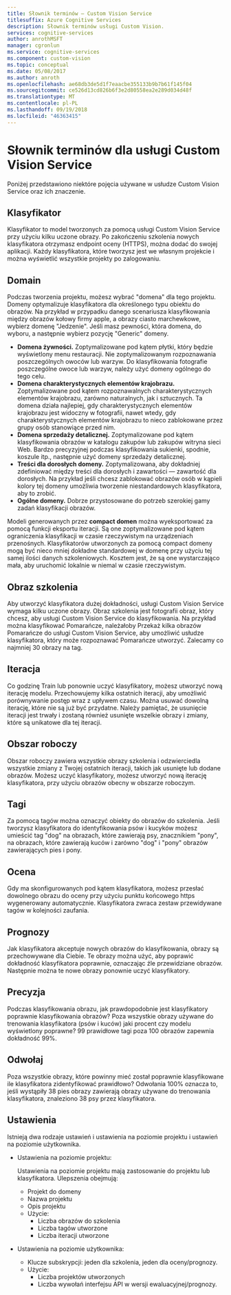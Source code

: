 ```yaml
---
title: Słownik terminów — Custom Vision Service
titlesuffix: Azure Cognitive Services
description: Słownik terminów usługi Custom Vision.
services: cognitive-services
author: anrothMSFT
manager: cgronlun
ms.service: cognitive-services
ms.component: custom-vision
ms.topic: conceptual
ms.date: 05/08/2017
ms.author: anroth
ms.openlocfilehash: ae68db3de5d1f7eaacbe355133b9b7b61f145f04
ms.sourcegitcommit: ce526d13cd826b6f3e2d80558ea2e289d034d48f
ms.translationtype: MT
ms.contentlocale: pl-PL
ms.lasthandoff: 09/19/2018
ms.locfileid: "46363415"
---
```

# <a name="glossary-of-terms-for-custom-vision-service"></a>Słownik terminów dla usługi Custom Vision Service

Poniżej przedstawiono niektóre pojęcia używane w usłudze Custom Vision Service oraz ich znaczenie.

## <a name="classifier"></a>Klasyfikator

Klasyfikator to model tworzonych za pomocą usługi Custom Vision Service przy użyciu kilku uczone obrazy. Po zakończeniu szkolenia nowych klasyfikatora otrzymasz endpoint oceny (HTTPS), można dodać do swojej aplikacji. Każdy klasyfikatora, które tworzysz jest we własnym projekcie i można wyświetlić wszystkie projekty po zalogowaniu.

## <a name="domain"></a>Domain

Podczas tworzenia projektu, możesz wybrać "domena" dla tego projektu. Domeny optymalizuje klasyfikatora dla określonego typu obiektu do obrazów. Na przykład w przypadku danego scenariusza klasyfikowania między obrazów kołowy firmy apple, a obrazy ciasto marchewkowe, wybierz domenę "Jedzenie". Jeśli masz pewności, która domena, do wyboru, a następnie wybierz pozycję "Generic" domeny.

- **Domena żywności.** Zoptymalizowane pod kątem płytki, który będzie wyświetlony menu restauracji. Nie zoptymalizowanym rozpoznawania poszczególnych owoców lub warzyw. Do klasyfikowania fotografie poszczególne owoce lub warzyw, należy użyć domeny ogólnego do tego celu.
- **Domena charakterystycznych elementów krajobrazu.** Zoptymalizowane pod kątem rozpoznawalnych charakterystycznych elementów krajobrazu, zarówno naturalnych, jak i sztucznych. Ta domena działa najlepiej, gdy charakterystycznych elementów krajobrazu jest widoczny w fotografii, nawet wtedy, gdy charakterystycznych elementów krajobrazu to nieco zablokowane przez grupy osób stanowiące przed nim.
- **Domena sprzedaży detalicznej.** Zoptymalizowane pod kątem klasyfikowania obrazów w katalogu zakupów lub zakupów witryna sieci Web. Bardzo precyzyjnej podczas klasyfikowania sukienki, spodnie, koszule itp., następnie użyć domeny sprzedaży detalicznej.
- **Treści dla dorosłych domeny.** Zoptymalizowana, aby dokładniej zdefiniować między treści dla dorosłych i zawartości — zawartość dla dorosłych. Na przykład jeśli chcesz zablokować obrazów osób w kąpieli kolory tej domeny umożliwia tworzenie niestandardowych klasyfikatora, aby to zrobić.
- **Ogólne domeny.** Dobrze przystosowane do potrzeb szerokiej gamy zadań klasyfikacji obrazów.

Modeli generowanych przez **compact domen** można wyeksportować za pomocą funkcji eksportu iteracji. Są one zoptymalizowane pod kątem ograniczenia klasyfikacji w czasie rzeczywistym na urządzeniach przenośnych. Klasyfikatorów utworzonych za pomocą compact domeny mogą być nieco mniej dokładne standardowej w domenę przy użyciu tej samej ilości danych szkoleniowych. Kosztem jest, że są one wystarczająco mała, aby uruchomić lokalnie w niemal w czasie rzeczywistym. 

## <a name="training-image"></a>Obraz szkolenia

Aby utworzyć klasyfikatora dużej dokładności, usługi Custom Vision Service wymaga kilku uczone obrazy. Obraz szkolenia jest fotografii obraz, który chcesz, aby usługi Custom Vision Service do klasyfikowania. Na przykład można klasyfikować Pomarańcze, należałoby Przekaż kilka obrazów Pomarańcze do usługi Custom Vision Service, aby umożliwić usłudze klasyfikatora, który może rozpoznawać Pomarańcze utworzyć. Zalecamy co najmniej 30 obrazy na tag.

## <a name="iteration"></a>Iteracja

Co godzinę Train lub ponownie uczyć klasyfikatory, możesz utworzyć nową iterację modelu. Przechowujemy kilka ostatnich iteracji, aby umożliwić porównywanie postęp wraz z upływem czasu. Można usuwać dowolną iterację, które nie są już być przydatne. Należy pamiętać, że usunięcie iteracji jest trwały i zostaną również usunięte wszelkie obrazy i zmiany, które są unikatowe dla tej iteracji. 

## <a name="workspace"></a>Obszar roboczy

Obszar roboczy zawiera wszystkie obrazy szkolenia i odzwierciedla wszystkie zmiany z Twojej ostatnich iteracji, takich jak usunięte lub dodane obrazów. Możesz uczyć klasyfikatory, możesz utworzyć nową iterację klasyfikatora, przy użyciu obrazów obecny w obszarze roboczym.

## <a name="tags"></a>Tagi

Za pomocą tagów można oznaczyć obiekty do obrazów do szkolenia. Jeśli tworzysz klasyfikatora do identyfikowania psów i kucyków możesz umieścić tag "dog" na obrazach, które zawierają psy, znacznikiem "pony", na obrazach, które zawierają kuców i zarówno "dog" i "pony" obrazów zawierających pies i pony.

## <a name="evaluation"></a>Ocena

Gdy ma skonfigurowanych pod kątem klasyfikatora, możesz przesłać dowolnego obrazu do oceny przy użyciu punktu końcowego https wygenerowany automatycznie. Klasyfikatora zwraca zestaw przewidywane tagów w kolejności zaufania.

## <a name="predictions"></a>Prognozy

Jak klasyfikatora akceptuje nowych obrazów do klasyfikowania, obrazy są przechowywane dla Ciebie. Te obrazy można użyć, aby poprawić dokładność klasyfikatora poprawnie, oznaczając źle przewidziane obrazów. Następnie można te nowe obrazy ponownie uczyć klasyfikatory.

## <a name="precision"></a>Precyzja

Podczas klasyfikowania obrazu, jak prawdopodobnie jest klasyfikatory poprawnie klasyfikowania obrazów? Poza wszystkie obrazy używane do trenowania klasyfikatora (psów i kuców) jaki procent czy modelu wyświetlony poprawne? 99 prawidłowe tagi poza 100 obrazów zapewnia dokładność 99%.

## <a name="recall"></a>Odwołaj

Poza wszystkie obrazy, które powinny mieć został poprawnie klasyfikowane ile klasyfikatora zidentyfikować prawidłowo? Odwołania 100% oznacza to, jeśli wystąpiły 38 pies obrazy zawierają obrazy używane do trenowania klasyfikatora, znaleziono 38 psy przez klasyfikatora.

## <a name="settings"></a>Ustawienia

Istnieją dwa rodzaje ustawień i ustawienia na poziomie projektu i ustawień na poziomie użytkownika.

- Ustawienia na poziomie projektu: 
  
  Ustawienia na poziomie projektu mają zastosowanie do projektu lub klasyfikatora. Ulepszenia obejmują:

   - Projekt do domeny
   - Nazwa projektu
   - Opis projektu
   - Użycie:
      - Liczba obrazów do szkolenia
      - Liczba tagów utworzone
      - Liczba iteracji utworzone

- Ustawienia na poziomie użytkownika: 
   - Klucze subskrypcji: jeden dla szkolenia, jeden dla oceny/prognozy.
   - Użycie:
      - Liczba projektów utworzonych
      - Liczba wywołań interfejsu API w wersji ewaluacyjnej/prognozy.

